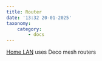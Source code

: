```yaml
---
title: Router
date: '13:32 20-01-2025'
taxonomy:
    category:
        - docs
---
```


[Home LAN](/lan) uses Deco mesh routers
